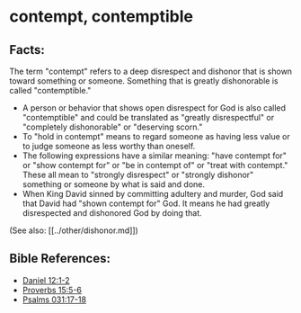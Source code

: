 # contempt, contemptible #

## Facts: ##

The term "contempt" refers to a deep disrespect and dishonor that is shown toward something or someone. Something that is greatly dishonorable is called "contemptible."

* A person or behavior that shows open disrespect for God is also called "contemptible" and could be translated as "greatly disrespectful" or "completely dishonorable" or "deserving scorn."
* To "hold in contempt" means to regard someone as having less value or to judge someone as less worthy than oneself.
* The following expressions have a similar meaning:  "have contempt for"  or "show contempt for" or "be in contempt of" or "treat with contempt." These all mean to "strongly disrespect" or "strongly dishonor" something or someone by what is said and done.
* When King David sinned by committing adultery and murder, God said that David had "shown contempt for" God. It means he had greatly disrespected and dishonored God by doing that.

(See also: [[../other/dishonor.md]])

## Bible References: ##

* [Daniel 12:1-2](en/tn/dan/help/12/01)
* [Proverbs 15:5-6](en/tn/pro/help/15/05)
* [Psalms 031:17-18](en/tn/psa/help/31/17)